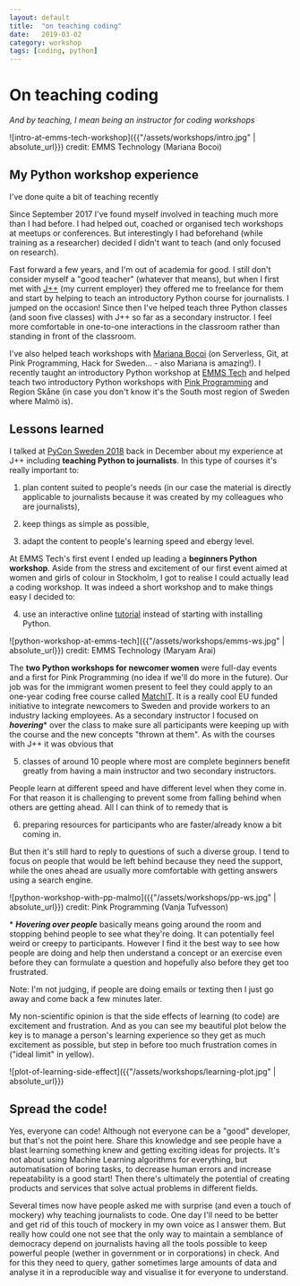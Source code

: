 ```yaml
---
layout: default
title:  "on teaching coding"
date:   2019-03-02
category: workshop
tags: [coding, python]
---
```


# On teaching coding

*And by teaching, I mean being an instructor for coding workshops*


![intro-at-emms-tech-workshop]({{"/assets/workshops/intro.jpg" | absolute_url}}) credit: EMMS Technology (Mariana Bocoi)

## My Python workshop experience

I've done quite a bit of teaching recently

Since September 2017 I've found myself involved in teaching much more than I had before. I had helped out, coached or organised tech workshops at meetups or conferences. But interestingly I had beforehand (while training as a researcher) decided I didn't want to teach (and only focused on research).

Fast forward a few years, and I'm out of academia for good. I still don't consider myself a "good teacher" (whatever that means), but when I first met with [J++](http://jplusplus.org/) (my current employer) they offered me to freelance for them and start by helping to teach an introductory Python course for journalists. I jumped on the occasion! Since then I've helped teach three Python classes (and soon five classes) with J++ so far as a secondary instructor. I feel more comfortable in one-to-one interactions in the classroom rather than standing in front of the classroom.

I've also helped teach workshops with [Mariana Bocoi](https://twitter.com/marianabocoi) (on Serverless, Git, at Pink Programming, Hack for Sweden... - also Mariana is amazing!).
I recently taught an introductory Python workshop at [EMMS Tech](https://www.emmstech.se/) and helped teach two introductory Python workshops with [Pink Programming](https://www.pinkprogramming.se/en/) and Region Skåne (in case you don't know it's the South most region of Sweden where Malmö is).


## Lessons learned

I talked at [PyCon Sweden 2018](http://www.pycon.se/) back in December about my experience at J++ including **teaching Python to journalists**. In this type of courses it's really important to:

1) plan content suited to people's needs (in our case the material is directly applicable to journalists because it was created by my colleagues who are journalists),

2) keep things as simple as possible,

3) adapt the content to people's learning speed and ebergy level.

At EMMS Tech's first event I ended up leading a **beginners Python workshop**. Aside from the stress and excitement of our first event aimed at women and girls of colour in Stockholm, I got to realise I could actually lead a coding workshop. It was indeed a short workshop and to make things easy I decided to:

4) use an interactive online [tutorial](https://www.learnpython.org/) instead of starting with installing Python.

![python-workshop-at-emms-tech]({{"/assets/workshops/emms-ws.jpg" | absolute_url}}) credit: EMMS Technology (Maryam Arai)

The **two Python workshops for newcomer women** were full-day events and a first for Pink Programming (no idea if we'll do more in the future). Our job was for the immigrant women present to feel they could apply to an one-year coding free course called [MatchIT](https://ideon.se/career/matchit/). It is a really cool EU funded initiative to integrate newcomers to Sweden and provide workers to an industry lacking employees. As a secondary instructor I focused on **_hovering_*** over the class to make sure all participants were keeping up with the course and the new concepts "thrown at them". As with the courses with J++ it was obvious that

5) classes of around 10 people where most are complete beginners benefit greatly from having a main instructor and two secondary instructors.

People learn at different speed and have different level when they come in. For that reason it is challenging to prevent some from falling behind when others are getting ahead. All I can think of to remedy that is

6) preparing resources for participants who are faster/already know a bit coming in.

But then it's still hard to reply to questions of such a diverse group. I tend to focus on people that would be left behind because they need the support, while the ones ahead are usually more comfortable with getting answers using a search engine.


![python-workshop-with-pp-malmo]({{"/assets/workshops/pp-ws.jpg" | absolute_url}}) credit: Pink Programming (Vanja Tufvesson)

\* **_Hovering over people_** basically means going around the room and stopping behind people to see what they're doing. It can potentially feel weird or creepy to participants. However I find it the best way to see how people are doing and help then understand a concept or an exercise even before they can formulate a question and hopefully also before they get too frustrated.

Note: I'm not judging, if people are doing emails or texting then I just go away and come back a few minutes later.

My non-scientific opinion is that the side effects of learning (to code) are excitement and frustration. And as you can see my beautiful plot below the key is to manage a person's learning experience so they get as much excitement as possible, but step in before too much frustration comes in ("ideal limit" in yellow).

![plot-of-learning-side-effect]({{"/assets/workshops/learning-plot.jpg" | absolute_url}})


## Spread the code!
Yes, everyone can code! Although not everyone can be a "good" developer, but that's not the point here. Share this knowledge and see people have a blast learning something knew and getting exciting ideas for projects.
It's not about using Machine Learning algorithms for everything, but automatisation of boring tasks, to decrease human errors and increase repeatability is a good start! Then there's ultimately the potential of creating products and services that solve actual problems in different fields.

Several times now have people asked me with surprise (and even a touch of mockery) why teaching journalists to code. One day I'll need to be better and get rid of this touch of mockery in my own voice as I answer them. But really how could one not see that the only way to maintain a semblance of democracy depend on journalists having all the tools possible to keep powerful people (wether in government or in corporations) in check. And for this they need to query, gather sometimes large amounts of data and analyse it in a reproducible way and visualise it for everyone to understand.
